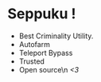 # Seppuku !
- Best Criminality Utility.
- Autofarm
- Teleport Bypass
- Trusted
- Open source\n
_<3_
